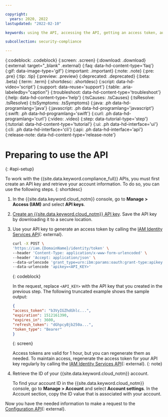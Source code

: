 ```yaml
---

copyright:
  years: 2020, 2022
lastupdated: "2022-02-10"

keywords: using the API, accessing the API, getting an access token, authenticating, authentication, access token, API key, account information, IAM access token

subcollection: security-compliance

---
```


{:codeblock: .codeblock}
{:screen: .screen}
{:download: .download}
{:external: target="_blank" .external}
{:faq: data-hd-content-type='faq'}
{:gif: data-image-type='gif'}
{:important: .important}
{:note: .note}
{:pre: .pre}
{:tip: .tip}
{:preview: .preview}
{:deprecated: .deprecated}
{:beta: .beta}
{:term: .term}
{:shortdesc: .shortdesc}
{:script: data-hd-video='script'}
{:support: data-reuse='support'}
{:table: .aria-labeledby="caption"}
{:troubleshoot: data-hd-content-type='troubleshoot'}
{:help: data-hd-content-type='help'}
{:tsCauses: .tsCauses}
{:tsResolve: .tsResolve}
{:tsSymptoms: .tsSymptoms}
{:java: .ph data-hd-programlang='java'}
{:javascript: .ph data-hd-programlang='javascript'}
{:swift: .ph data-hd-programlang='swift'}
{:curl: .ph data-hd-programlang='curl'}
{:video: .video}
{:step: data-tutorial-type='step'}
{:tutorial: data-hd-content-type='tutorial'}
{:ui: .ph data-hd-interface='ui'}
{:cli: .ph data-hd-interface='cli'}
{:api: .ph data-hd-interface='api'}
{:release-note: data-hd-content-type='release-note'}


# Preparing to use the API
{: #api-setup}

To work with the {{site.data.keyword.compliance_full}} APIs, you must first create an API key and retrieve your account information. To do so, you can use the following steps.
{: shortdesc}

1. In the {{site.data.keyword.cloud_notm}} console, go to **Manage > Access (IAM)** and select **API keys**.
2. [Create an {{site.data.keyword.cloud_notm}} API key](/docs/account?topic=account-userapikey#create_user_key). Save the API key by downloading it to a secure location. 
3. Use your API key to generate an access token by calling the [IAM Identity Services API](/apidocs/iam-identity-token-api){: external}.

   ```bash
   curl -X POST \
   'https://iam.{DomainName}/identity/token' \
   --header 'Content-Type: application/x-www-form-urlencoded' \
   --header 'Accept: application/json' \
   --data-urlencode 'grant_type=urn:ibm:params:oauth:grant-type:apikey' \
   --data-urlencode 'apikey=<API_KEY>'
   ```
   {: codeblock}

   In the request, replace `<API_KEY>` with the API key that you created in the
   previous step. The following truncated example shows the sample output:

   ```json
   {
   "access_token": "b3VyIGZhdGhlc...",
   "expiration": 1512161390,
   "expires_in": 3600,
   "refresh_token": "dGhpcyBjb250a...",
   "token_type": "Bearer"
   }
   ```
   {: screen}

   Access tokens are valid for 1 hour, but you can regenerate them as needed. To maintain access, regenerate the access token for your API key regularly by calling the [IAM Identity Services API](/apidocs/iam-identity-token-api){: external}.
   {: note}

4. Retrieve the ID of your {{site.data.keyword.cloud_notm}} account.

   To find your account ID in the {{site.data.keyword.cloud_notm}} console, go to **Manage > Account** and select **Account settings**. In the Account section, copy the ID value that is associated with your account.

Now you have the needed information to make a request to the [Configuration API](https://{DomainName}/apidocs/security-compliance-config){: external}.
